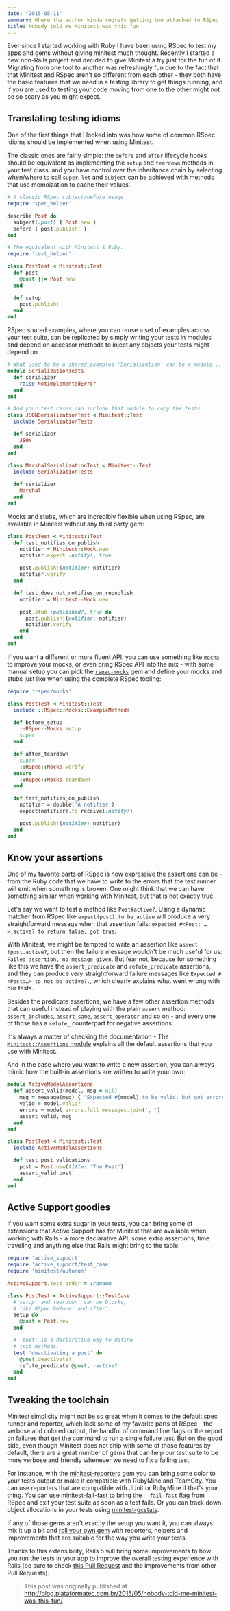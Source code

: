 ```yaml
---
date: "2015-05-11"
summary: Where the author kinda regrets getting too attached to RSpec
title: Nobody told me Minitest was this fun
---
```


Ever since I started working with Ruby I have been using RSpec to test my apps and gems without giving minitest much thought. Recently I started a new non-Rails project and decided to give Minitest a try just for the fun of it. Migrating from one tool to another was refreshingly fun due to the fact that that Minitest and RSpec aren't so different from each other - they both have the basic features that we need in a testing library to get things running, and if you are used to testing your code moving from one to the other might not be so scary as you might expect.

## Translating testing idioms

One of the first things that I looked into was how some of common RSpec idioms should be implemented when using Minitest.

The classic ones are fairly simple: the `before` and `after` lifecycle hooks should be equivalent as implementing the `setup` and `teardown` methods in your test class, and you have control over the inheritance chain by selecting when/where to call `super`. `let` and `subject` can be achieved with methods that use memoization to cache their values.

```ruby
# A classic RSpec subject/before usage.
require 'spec_helper'

describe Post do
  subject(:post) { Post.new }
  before { post.publish! }
end

# The equivalent with Minitest & Ruby.
require 'test_helper'

class PostTest < Minitest::Test
  def post
    @post ||= Post.new
  end

  def setup
    post.publish!
  end
end
```


RSpec shared examples, where you can reuse a set of examples across your test suite, can be replicated by simply writing your tests in modules and depend on accessor methods to inject any objects your tests might depend on

```ruby
# What used to be a shared_examples 'Serialization' can be a module...
module SerializationTests
  def serializer
    raise NotImplementedError
  end
end

# And your test cases can include that module to copy the tests
class JSONSerializationTest < Minitest::Test
  include SerializationTests

  def serializer
    JSON
  end
end

class MarshalSerializationTest < Minitest::Test
  include SerializationTests

  def serializer
    Marshal
  end
end
```

Mocks and stubs, which are incredibly flexible when using RSpec, are available in Minitest without any third party gem:

```ruby
class PostTest < Minitest::Test
  def test_notifies_on_publish
    notifier = Minitest::Mock.new
    notifier.expect :notify!, true

    post.publish!(notifier: notifier)
    notifier.verify
  end

  def test_does_not_notifies_on_republish
    notifier = Minitest::Mock.new

    post.stub :published?, true do
      post.publish!(notifier: notifier)
      notifier.verify
    end
  end
end
```

If you want a different or more fluent API, you can use something like [`mocha`](https://github.com/freerange/mocha) to improve your mocks, or even bring RSpec API into the mix - with some manual setup you can pick the [`rspec-mocks`](https://github.com/rspec/rspec-mocks) gem and define your mocks and stubs just like when using the complete RSpec tooling:

```ruby
require 'rspec/mocks'

class PostTest < Minitest::Test
  include ::RSpec::Mocks::ExampleMethods

  def before_setup
    ::RSpec::Mocks.setup
    super
  end

  def after_teardown
    super
    ::RSpec::Mocks.verify
  ensure
    ::RSpec::Mocks.teardown
  end

  def test_notifies_on_publish
    notifier = double('A notifier')
    expect(notifier).to receive(:notify!)

    post.publish!(notifier: notifier)
  end
end
```

## Know your assertions

One of my favorite parts of RSpec is how expressive the assertions can be - from the Ruby code that we have to write to the errors that the test runner will emit when something is broken. One might think that we can have something similar when working with Minitest, but that is not exactly true.

Let's say we want to test a method like `Post#active?`. Using a dynamic matcher from RSpec like `expect(post).to be_active` will produce a very straightforward message when that assertion fails: `expected #<Post: …>.active? to return false, got true`.

With Minitest, we might be tempted to write an assertion like `assert !post.active?`, but then the failure message wouldn't be much useful for us: `Failed assertion, no message given`. But fear not, because for something like this we have the `assert_predicate` and `refute_predicate` assertions, and they can produce very straightforward failure messages like `Expected #<Post:…> to not be active?.`, which clearly explains what went wrong with our tests.

Besides the predicate assertions, we have a few other assertion methods that can useful instead of playing with the plain `assert` method: `assert_includes`, `assert_same`, `assert_operator` and so on - and every one of those has a `refute_` counterpart for negative assertions.

It's always a matter of checking the documentation - The [`Minitest::Assertions` module](http://docs.seattlerb.org/minitest/Minitest/Assertions.html) explains all the default assertions that you use with Minitest.

And in the case where you want to write a new assertion, you can always mimic how the built-in assertions are written to write your own:

```ruby
module ActiveModelAssertions
  def assert_valid(model, msg = nil)
    msg = message(msg) { "Expected #{model} to be valid, but got errors: #{errors}." }
    valid = model.valid?
    errors = model.errors.full_messages.join(', ')
    assert valid, msg
  end
end

class PostTest < Minitest::Test
  include ActiveModelAssertions

  def test_post_validations
    post = Post.new(title: 'The Post')
    assert_valid post
  end
end
```

## Active Support goodies

If you want some extra sugar in your tests, you can bring some of extensions that Active Support has for Minitest that are available when working with Rails - a more declarative API, some extra assertions, time traveling and anything else that Rails might bring to the table.

```ruby
require 'active_support'
require 'active_support/test_case'
require 'minitest/autorun'

ActiveSupport.test_order = :random

class PostTest < ActiveSupport::TestCase
  # setup' and teardown' can be blocks,
  # like RSpec before' and after'.
  setup do
    @post = Post.new
  end

  # 'test' is a declarative way to define
  # test methods.
  test 'deactivating a post' do
    @post.deactivate!
    refute_predicate @post, :active?
  end
end
```

## Tweaking the toolchain

Minitest simplicity might not be so great when it comes to the default spec runner and reporter, which lack some of my favorite parts of RSpec - the verbose and colored output, the handful of command line flags or the report on failures that get the command to run a single failure test. But on the good side, even though Minitest does not ship with some of those features by default, there are a great number of gems that can help our test suite to be more verbose and friendly whenever we need to fix a failing test.

For instance, with the [minitest-reporters](https://rubygems.org/gems/minitest-reporters) gem you can bring some color to your tests output or make it compatible with RubyMine and TeamCity. You can use reporters that are compatible with JUnit or RubyMine if that's your thing. You can use [minitest-fail-fast](https://rubygems.org/gems/minitest-fail-fast) to bring the `--fail-fast` flag from RSpec and exit your test suite as soon as a test fails. Or you can track down object allocations in your tests using [minitest-gcstats](https://rubygems.org/gems/minitest-gcstats).

If any of those gems aren't exactly the setup you want it, you can always mix it up a bit and [roll your own gem](https://rubygems.org/gems/minitest-utils) with reporters, helpers and improvements that are suitable for the way you write your tests.

Thanks to this extensibility, Rails 5 will bring some improvements to how you run the tests in your app to improve the overall testing experience with Rails (be sure to check [this Pull Request](https://github.com/rails/rails/pull/19216) and the improvements from other Pull Requests).

> This post was originally published at
> http://blog.plataformatec.com.br/2015/05/nobody-told-me-minitest-was-this-fun/
